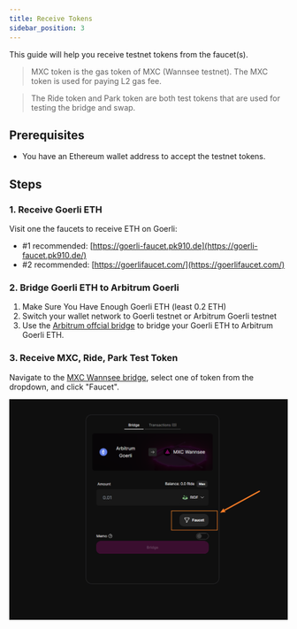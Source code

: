 ```yaml
---
title: Receive Tokens
sidebar_position: 3
---
```


This guide will help you receive testnet tokens from the faucet(s).

> MXC token is the gas token of MXC (Wannsee testnet). The MXC token is used for paying L2 gas fee.

> The Ride token and Park token are both test tokens that are used for testing the bridge and swap.

## Prerequisites

- You have an Ethereum wallet address to accept the testnet tokens.

## Steps

### 1. Receive Goerli ETH
Visit one the faucets to receive ETH on Goerli:
  - #1 recommended: [https://goerli-faucet.pk910.de](https://goerli-faucet.pk910.de/)
  - #2 recommended: [https://goerlifaucet.com/](https://goerlifaucet.com/)

### 2. Bridge Goerli ETH to Arbitrum Goerli
1. Make Sure You Have Enough Goerli ETH (least 0.2 ETH)
2. Switch your wallet network to Goerli testnet or Arbitrum Goerli testnet
3. Use the [Arbitrum offcial bridge](https://bridge.arbitrum.io/?l2ChainId=421613) to bridge your Goerli ETH to Arbitrum Goerli ETH.

### 3. Receive MXC, Ride, Park Test Token

Navigate to the [MXC Wannsee bridge](https://wannsee-bridge.mxc.com), select one of token from the dropdown, and click "Faucet".

![receive token](./img/receive-token.png)